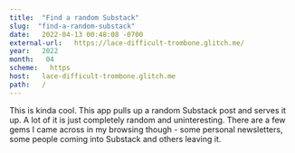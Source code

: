 ```yaml
---
title:  "Find a random Substack" 
slug:  "find-a-random-substack" 
date:   2022-04-13 00:48:08 -0700 
external-url:   https://lace-difficult-trombone.glitch.me/ 
year:   2022 
month:   04 
scheme:   https 
host:   lace-difficult-trombone.glitch.me 
path:   / 
---
```


This is kinda cool. This app pulls up a random Substack post and serves it up. A lot of it is just completely random and uninteresting. There are a few gems I came across in my browsing though - some personal newsletters, some people coming into Substack and others leaving it. 
